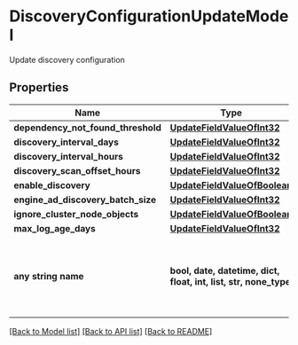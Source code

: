 # DiscoveryConfigurationUpdateModel

Update discovery configuration

## Properties
Name | Type | Description | Notes
------------ | ------------- | ------------- | -------------
**dependency_not_found_threshold** | [**UpdateFieldValueOfInt32**](UpdateFieldValueOfInt32.md) |  | [optional] 
**discovery_interval_days** | [**UpdateFieldValueOfInt32**](UpdateFieldValueOfInt32.md) |  | [optional] 
**discovery_interval_hours** | [**UpdateFieldValueOfInt32**](UpdateFieldValueOfInt32.md) |  | [optional] 
**discovery_scan_offset_hours** | [**UpdateFieldValueOfInt32**](UpdateFieldValueOfInt32.md) |  | [optional] 
**enable_discovery** | [**UpdateFieldValueOfBoolean**](UpdateFieldValueOfBoolean.md) |  | [optional] 
**engine_ad_discovery_batch_size** | [**UpdateFieldValueOfInt32**](UpdateFieldValueOfInt32.md) |  | [optional] 
**ignore_cluster_node_objects** | [**UpdateFieldValueOfBoolean**](UpdateFieldValueOfBoolean.md) |  | [optional] 
**max_log_age_days** | [**UpdateFieldValueOfInt32**](UpdateFieldValueOfInt32.md) |  | [optional] 
**any string name** | **bool, date, datetime, dict, float, int, list, str, none_type** | any string name can be used but the value must be the correct type | [optional]

[[Back to Model list]](../README.md#documentation-for-models) [[Back to API list]](../README.md#documentation-for-api-endpoints) [[Back to README]](../README.md)


